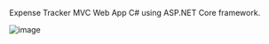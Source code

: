 Expense Tracker MVC Web App 
C# using ASP.NET Core framework.

![image](https://github.com/user-attachments/assets/00f111e7-bfda-4646-8d3d-d886470124ea)
